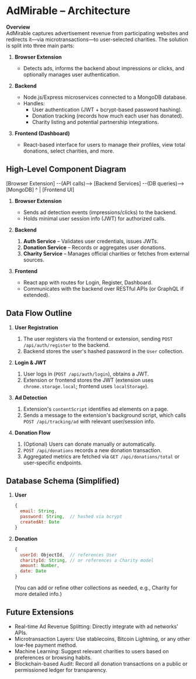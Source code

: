 # AdMirable – Architecture

**Overview**  
AdMirable captures advertisement revenue from participating websites and redirects it—via microtransactions—to user-selected charities. The solution is split into three main parts:

1. **Browser Extension**  
   - Detects ads, informs the backend about impressions or clicks, and optionally manages user authentication.

2. **Backend**  
   - Node.js/Express microservices connected to a MongoDB database.
   - Handles:
     - User authentication (JWT + bcrypt-based password hashing).
     - Donation tracking (records how much each user has donated).
     - Charity listing and potential partnership integrations.

3. **Frontend (Dashboard)**  
   - React-based interface for users to manage their profiles, view total donations, select charities, and more.

## High-Level Component Diagram

[Browser Extension] --(API calls)--> [Backend Services] --(DB queries)--> [MongoDB] ^ | [Frontend UI]

1. **Browser Extension**  
   - Sends ad detection events (impressions/clicks) to the backend.  
   - Holds minimal user session info (JWT) for authorized calls.

2. **Backend**  
   1. **Auth Service** – Validates user credentials, issues JWTs.  
   2. **Donation Service** – Records or aggregates user donations.  
   3. **Charity Service** – Manages official charities or fetches from external sources.  

3. **Frontend**  
   - React app with routes for Login, Register, Dashboard.  
   - Communicates with the backend over RESTful APIs (or GraphQL if extended).

## Data Flow Outline

1. **User Registration**  
   1. The user registers via the frontend or extension, sending `POST /api/auth/register` to the backend.  
   2. Backend stores the user's hashed password in the `User` collection.

2. **Login & JWT**  
   1. User logs in (`POST /api/auth/login`), obtains a JWT.  
   2. Extension or frontend stores the JWT (extension uses `chrome.storage.local`; frontend uses `localStorage`).

3. **Ad Detection**  
   1. Extension's `contentScript` identifies ad elements on a page.  
   2. Sends a message to the extension's background script, which calls `POST /api/tracking/ad` with relevant user/session info.

4. **Donation Flow**  
   1. (Optional) Users can donate manually or automatically.  
   2. `POST /api/donations` records a new donation transaction.  
   3. Aggregated metrics are fetched via `GET /api/donations/total` or user-specific endpoints.

## Database Schema (Simplified)

1. **User**  
   ```js
   {
     email: String,
     password: String,  // hashed via bcrypt
     createdAt: Date
   }
   ```

2. **Donation**
   ```js
   {
     userId: ObjectId,  // references User
     charityId: String, // or references a Charity model
     amount: Number,
     date: Date
   }
   ```
   (You can add or refine other collections as needed, e.g., Charity for more detailed info.)

## Future Extensions

- Real-time Ad Revenue Splitting: Directly integrate with ad networks' APIs.
- Microtransaction Layers: Use stablecoins, Bitcoin Lightning, or any other low-fee payment method.
- Machine Learning: Suggest relevant charities to users based on preferences or browsing habits.
- Blockchain-based Audit: Record all donation transactions on a public or permissioned ledger for transparency.